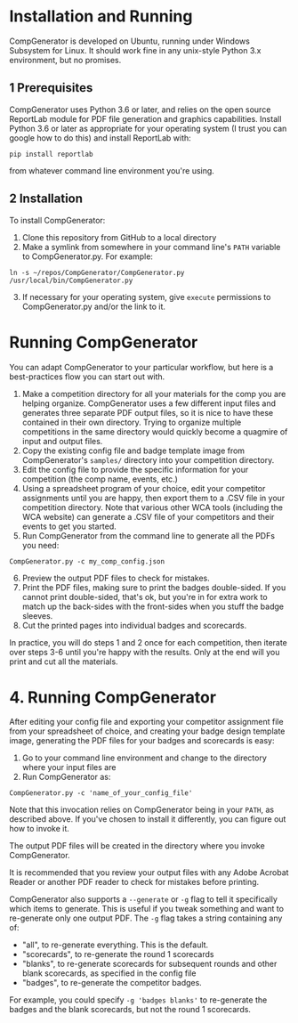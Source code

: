 # Installation and Running

CompGenerator is developed on Ubuntu, running under Windows Subsystem for Linux. It should work fine in any unix-style Python 3.x environment, but no promises.

## 1 Prerequisites

CompGenerator uses Python 3.6 or later, and relies on the open source ReportLab module for PDF file generation and graphics capabilities. Install Python 3.6 or later as appropriate for your operating system (I trust you can google how to do this) and install ReportLab with:

`pip install reportlab`

from whatever command line environment you're using.

## 2 Installation

To install CompGenerator:

1. Clone this repository from GitHub to a local directory
2. Make a symlink from somewhere in your command line's `PATH` variable to CompGenerator.py. For example:

`ln -s ~/repos/CompGenerator/CompGenerator.py /usr/local/bin/CompGenerator.py`

3. If necessary for your operating system, give `execute` permissions to CompGenerator.py and/or the link to it.


# Running CompGenerator

You can adapt CompGenerator to your particular workflow, but here is a best-practices flow you can start out with.

1. Make a competition directory for all your materials for the comp you are helping organize. CompGenerator uses a few different input files and generates three separate PDF output files, so it is nice to have these contained in their own directory. Trying to organize multiple competitions in the same directory would quickly become a quagmire of input and output files.
2. Copy the existing config file and badge template image from CompGenerator's `samples/` directory into your competition directory.
3. Edit the config file to provide the specific information for your competition (the comp name, events, etc.)
4. Using a spreadsheet program of your choice, edit your competitor assignments until you are happy, then export them to a .CSV file in your competition directory. Note that various other WCA tools (including the WCA website) can generate a .CSV file of your competitors and their events to get you started.
5. Run CompGenerator from the command line to generate all the PDFs you need:

  `CompGenerator.py -c my_comp_config.json`

6. Preview the output PDF files to check for mistakes.
7. Print the PDF files, making sure to print the badges double-sided. If you cannot print double-sided, that's ok, but you're in for extra work to match up the back-sides with the front-sides when you stuff the badge sleeves.
8. Cut the printed pages into individual badges and scorecards.

In practice, you will do steps 1 and 2 once for each competition, then iterate over steps 3-6 until you're happy with the results. Only at the end will you print and cut all the materials.

# 4. Running CompGenerator

After editing your config file and exporting your competitor assignment file from your spreadsheet of choice, and creating your badge design template image, generating the PDF files for your badges and scorecards is easy:

1. Go to your command line environment and change to the directory where your input files are
2. Run CompGenerator as:

`CompGenerator.py -c 'name_of_your_config_file'`

Note that this invocation relies on CompGenerator being in your `PATH`, as described above. If you've chosen to install it differently, you can figure out how to invoke it.

The output PDF files will be created in the directory where you invoke CompGenerator.

It is recommended that you review your output files with any Adobe Acrobat Reader or another PDF reader to check for mistakes before printing.

CompGenerator also supports a `--generate` or `-g` flag to tell it specifically which items to generate. This is useful if you tweak something and want to re-generate only one output PDF. The `-g` flag takes a string containing any of:
* "all", to re-generate everything. This is the default.
* "scorecards", to re-generate the round 1 scorecards
* "blanks", to re-generate scorecards for subsequent rounds and other blank scorecards, as specified in the config file
* "badges", to re-generate the competitor badges.

For example, you could specify `-g 'badges blanks'` to re-generate the badges and the blank scorecards, but not the round 1 scorecards.
